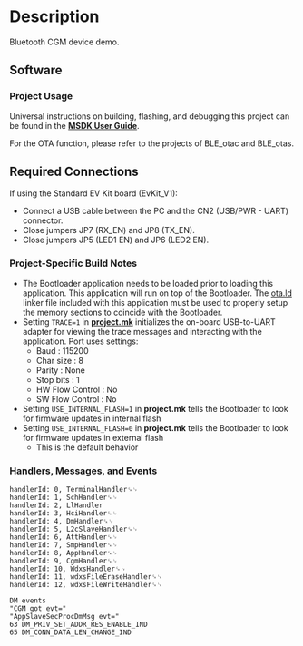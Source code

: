 # Description

Bluetooth CGM device demo.

## Software

### Project Usage

Universal instructions on building, flashing, and debugging this project can be found in the **[MSDK User Guide](https://analog-devices-msdk.github.io/msdk/USERGUIDE/)**.

For the OTA function, please refer to the projects of BLE_otac and BLE_otas.

## Required Connections
If using the Standard EV Kit board (EvKit\_V1):
-   Connect a USB cable between the PC and the CN2 (USB/PWR - UART) connector.
-   Close jumpers JP7 (RX_EN) and JP8 (TX_EN).
-   Close jumpers JP5 (LED1 EN) and JP6 (LED2 EN).

### Project-Specific Build Notes
* The Bootloader application needs to be loaded prior to loading this application. This application
will run on top of the Bootloader. The [ota.ld](ota.ld) linker file included with this application must be used
to properly setup the memory sections to coincide with the Bootloader.
* Setting `TRACE=1` in [**project.mk**](project.mk) initializes the on-board USB-to-UART adapter for
viewing the trace messages and interacting with the application. Port uses settings:
    - Baud            : 115200  
    - Char size       : 8  
    - Parity          : None  
    - Stop bits       : 1  
    - HW Flow Control : No  
    - SW Flow Control : No  
* Setting `USE_INTERNAL_FLASH=1` in **project.mk** tells the Bootloader to look for firmware updates in internal flash
* Setting `USE_INTERNAL_FLASH=0` in **project.mk** tells the Bootloader to look for firmware updates in external flash
    - This is the default behavior

### Handlers, Messages, and Events
```
handlerId: 0, TerminalHandler␍␊
handlerId: 1, SchHandler␍␊
handlerId: 2, LlHandler
handlerId: 3, HciHandler␍␊
handlerId: 4, DmHandler␍␊
handlerId: 5, L2cSlaveHandler␍␊
handlerId: 6, AttHandler␍␊
handlerId: 7, SmpHandler␍␊
handlerId: 8, AppHandler␍␊
handlerId: 9, CgmHandler␍␊
handlerId: 10, WdxsHandler␍␊
handlerId: 11, wdxsFileEraseHandler␍␊
handlerId: 12, wdxsFileWriteHandler␍␊

DM events
"CGM got evt="
"AppSlaveSecProcDmMsg evt="
63 DM_PRIV_SET_ADDR_RES_ENABLE_IND
65 DM_CONN_DATA_LEN_CHANGE_IND
```

